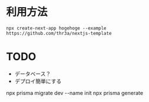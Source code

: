 # 利用方法

```
npx create-next-app hogehoge --example https://github.com/thr3a/nextjs-template
```

# TODO

- データベース？
- デプロイ簡単にする

npx prisma migrate dev --name init
npx prisma generate
